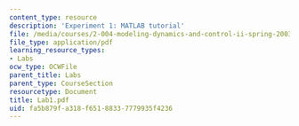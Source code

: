 ```yaml
---
content_type: resource
description: 'Experiment 1: MATLAB tutorial'
file: /media/courses/2-004-modeling-dynamics-and-control-ii-spring-2003/fa5b879fa318f65188337779935f4236_Lab1.pdf
file_type: application/pdf
learning_resource_types:
- Labs
ocw_type: OCWFile
parent_title: Labs
parent_type: CourseSection
resourcetype: Document
title: Lab1.pdf
uid: fa5b879f-a318-f651-8833-7779935f4236
---
```

